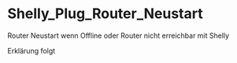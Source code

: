 # Shelly_Plug_Router_Neustart
Router Neustart wenn Offline oder Router nicht erreichbar mit Shelly 


Erklärung folgt
